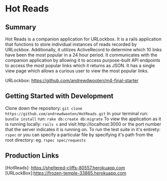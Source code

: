 # Hot Reads

## Summary

  Hot Reads is a companion application for URLockbox. It is a rails application that functions to store individual instances of reads recorded by URLockbox. Additionally, it utilizes ActiveRecord to determine which 10 links have been the most popular in a 24 hour period. It communicates with the companion application by allowing it to access purpose-built API endpoints to access the most popular links which it returns as JSON. It has a single view page which allows a curious user to view the most popular links.

URLockbox: https://github.com/andrewdwooten/m4-final-starter

## Getting Started with Development

  Clone down the repository: `git clone https://github.com/andrewdwooten/HotReads.git`
  In your terminal run: `bundle install`
                   run: `rake db:create db:migrate`
  To view the application as it is running locally: `rails s` and visit http://localhost:3000 or the port number that the     server indicates it is running on.
  To run the test suite in it's entirety: `rspec` or you can specify a particular file by specifying it's path from the root directory: eg. `rspec spec/requests`
  
 ## Production Links
 
 [HotReads]: https://sheltered-cliffs-80557.herokuapp.com [URLockBox]:https://frozen-temple-33865.herokuapp.com
